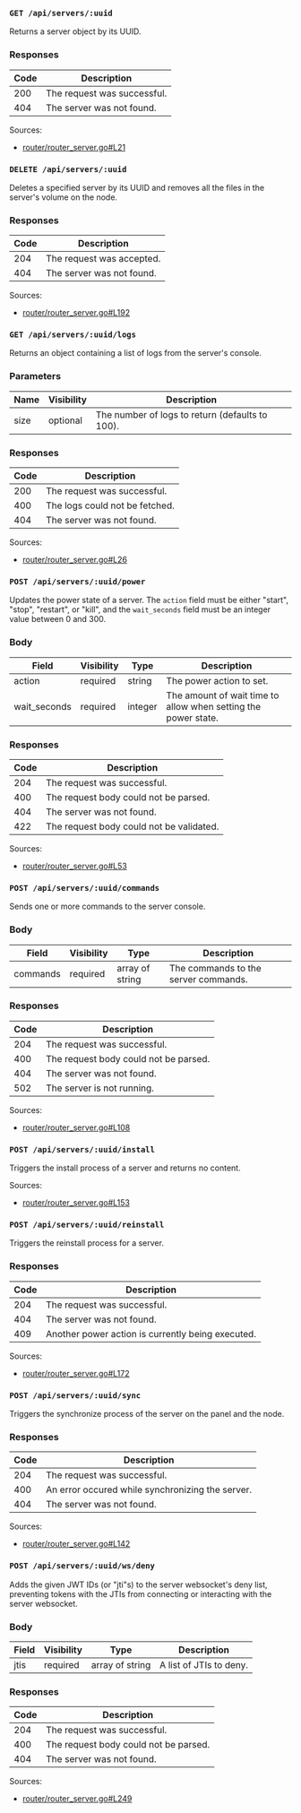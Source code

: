 ### `GET /api/servers/:uuid`

Returns a server object by its UUID.

### Responses

| Code | Description                 |
| ---- | --------------------------- |
| 200  | The request was successful. |
| 404  | The server was not found.   |

<!-- ### Example Object -->

Sources:

- [router/router_server.go#L21](https://github.com/pterodactyl/wings/blob/release/v1.11.2/router/router_server.go#L21)

### `DELETE /api/servers/:uuid`

Deletes a specified server by its UUID and removes all the files in the server's volume on the node.

### Responses

| Code | Description               |
| ---- | ------------------------- |
| 204  | The request was accepted. |
| 404  | The server was not found. |

Sources:

- [router/router_server.go#L192](https://github.com/pterodactyl/wings/blob/release/v1.11.2/router/router_server.go#L192)

### `GET /api/servers/:uuid/logs`

Returns an object containing a list of logs from the server's console.

### Parameters

| Name | Visibility | Description                                     |
| ---- | ---------- | ----------------------------------------------- |
| size | optional   | The number of logs to return (defaults to 100). |

### Responses

| Code | Description                    |
| ---- | ------------------------------ |
| 200  | The request was successful.    |
| 400  | The logs could not be fetched. |
| 404  | The server was not found.      |

Sources:

- [router/router_server.go#L26](https://github.com/pterodactyl/wings/blob/release/v1.11.2/router/router_server.go#L26)

### `POST /api/servers/:uuid/power`

Updates the power state of a server. The `action` field must be either "start", "stop", "restart", or "kill", and the `wait_seconds` field must be an integer value between 0 and 300.

### Body

| Field        | Visibility | Type    | Description                                                    |
| ------------ | ---------- | ------- | -------------------------------------------------------------- |
| action       | required   | string  | The power action to set.                                       |
| wait_seconds | required   | integer | The amount of wait time to allow when setting the power state. |

### Responses

| Code | Description                              |
| ---- | ---------------------------------------- |
| 204  | The request was successful.              |
| 400  | The request body could not be parsed.    |
| 404  | The server was not found.                |
| 422  | The request body could not be validated. |

Sources:

- [router/router_server.go#L53](https://github.com/pterodactyl/wings/blob/release/v1.11.2/router/router_server.go#L53)

### `POST /api/servers/:uuid/commands`

Sends one or more commands to the server console.

### Body

| Field    | Visibility | Type            | Description                          |
| -------- | ---------- | --------------- | ------------------------------------ |
| commands | required   | array of string | The commands to the server commands. |

### Responses

| Code | Description                           |
| ---- | ------------------------------------- |
| 204  | The request was successful.           |
| 400  | The request body could not be parsed. |
| 404  | The server was not found.             |
| 502  | The server is not running.            |

Sources:

- [router/router_server.go#L108](https://github.com/pterodactyl/wings/blob/release/v1.11.2/router/router_server.go#L108)

### `POST /api/servers/:uuid/install`

Triggers the install process of a server and returns no content.

Sources:

- [router/router_server.go#L153](https://github.com/pterodactyl/wings/blob/release/v1.11.2/router/router_server.go#L153)

### `POST /api/servers/:uuid/reinstall`

Triggers the reinstall process for a server.

### Responses

| Code | Description                                       |
| ---- | ------------------------------------------------- |
| 204  | The request was successful.                       |
| 404  | The server was not found.                         |
| 409  | Another power action is currently being executed. |

Sources:

- [router/router_server.go#L172](https://github.com/pterodactyl/wings/blob/release/v1.11.2/router/router_server.go#L172)

### `POST /api/servers/:uuid/sync`

Triggers the synchronize process of the server on the panel and the node.

### Responses

| Code | Description                                      |
| ---- | ------------------------------------------------ |
| 204  | The request was successful.                      |
| 400  | An error occured while synchronizing the server. |
| 404  | The server was not found.                        |

Sources:

- [router/router_server.go#L142](https://github.com/pterodactyl/wings/blob/release/v1.11.2/router/router_server.go#L142)

### `POST /api/servers/:uuid/ws/deny`

Adds the given JWT IDs (or "jti"s) to the server websocket's deny list, preventing tokens with the JTIs from connecting or interacting with the server websocket.

### Body

| Field | Visibility | Type            | Description             |
| ----- | ---------- | --------------- | ----------------------- |
| jtis  | required   | array of string | A list of JTIs to deny. |

### Responses

| Code | Description                           |
| ---- | ------------------------------------- |
| 204  | The request was successful.           |
| 400  | The request body could not be parsed. |
| 404  | The server was not found.             |

Sources:

- [router/router_server.go#L249](https://github.com/pterodactyl/wings/blob/release/v1.11.2/router/router_server.go#L249)
